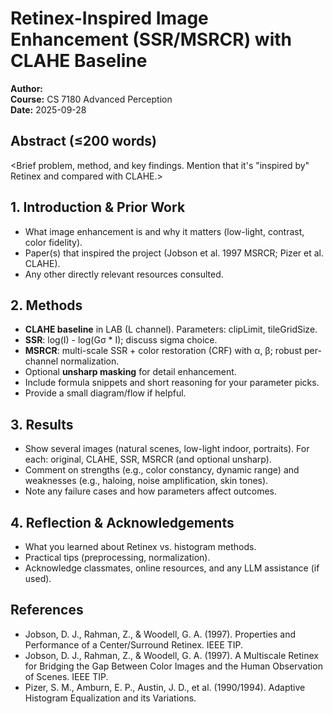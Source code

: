 # Retinex-Inspired Image Enhancement (SSR/MSRCR) with CLAHE Baseline

**Author:** <Your Name>  
**Course:** CS 7180 Advanced Perception  
**Date:** 2025-09-28

## Abstract (≤200 words)
<Brief problem, method, and key findings. Mention that it's "inspired by" Retinex and compared with CLAHE.>

## 1. Introduction & Prior Work
- What image enhancement is and why it matters (low-light, contrast, color fidelity).
- Paper(s) that inspired the project (Jobson et al. 1997 MSRCR; Pizer et al. CLAHE).  
- Any other directly relevant resources consulted.

## 2. Methods
- **CLAHE baseline** in LAB (L channel). Parameters: clipLimit, tileGridSize.
- **SSR**: log(I) - log(Gσ * I); discuss sigma choice.
- **MSRCR**: multi-scale SSR + color restoration (CRF) with α, β; robust per-channel normalization.
- Optional **unsharp masking** for detail enhancement.
- Include formula snippets and short reasoning for your parameter picks.
- Provide a small diagram/flow if helpful.

## 3. Results
- Show several images (natural scenes, low-light indoor, portraits). For each: original, CLAHE, SSR, MSRCR (and optional unsharp).  
- Comment on strengths (e.g., color constancy, dynamic range) and weaknesses (e.g., haloing, noise amplification, skin tones).  
- Note any failure cases and how parameters affect outcomes.

## 4. Reflection & Acknowledgements
- What you learned about Retinex vs. histogram methods.  
- Practical tips (preprocessing, normalization).  
- Acknowledge classmates, online resources, and any LLM assistance (if used).

## References
- Jobson, D. J., Rahman, Z., & Woodell, G. A. (1997). Properties and Performance of a Center/Surround Retinex. IEEE TIP.
- Jobson, D. J., Rahman, Z., & Woodell, G. A. (1997). A Multiscale Retinex for Bridging the Gap Between Color Images and the Human Observation of Scenes. IEEE TIP.
- Pizer, S. M., Amburn, E. P., Austin, J. D., et al. (1990/1994). Adaptive Histogram Equalization and its Variations.
